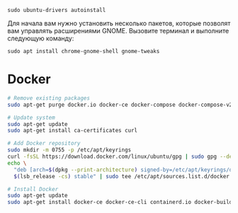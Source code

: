 ```
sudo ubuntu-drivers autoinstall
```
Для начала вам нужно установить несколько пакетов, которые позволят вам управлять расширениями GNOME. Вызовите терминал и выполните следующую команду:
```
sudo apt install chrome-gnome-shell gnome-tweaks
```
# Docker
```bash
# Remove existing packages
sudo apt-get purge docker.io docker-ce docker-compose docker-compose-v2 podman-docker containerd runc

# Update system
sudo apt-get update
sudo apt-get install ca-certificates curl

# Add Docker repository
sudo mkdir -m 0755 -p /etc/apt/keyrings
curl -fsSL https://download.docker.com/linux/ubuntu/gpg | sudo gpg --dearmor -o /etc/apt/keyrings/docker.gpg
echo \
  "deb [arch=$(dpkg --print-architecture) signed-by=/etc/apt/keyrings/docker.gpg] https://download.docker.com/linux/ubuntu \
  $(lsb_release -cs) stable" | sudo tee /etc/apt/sources.list.d/docker.list > /dev/null

# Install Docker
sudo apt-get update
sudo apt-get install docker-ce docker-ce-cli containerd.io docker-buildx-plugin docker-compose-plugin
```
